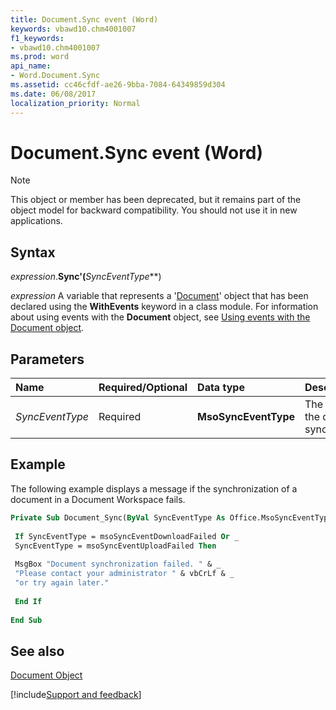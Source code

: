 ```yaml
---
title: Document.Sync event (Word)
keywords: vbawd10.chm4001007
f1_keywords:
- vbawd10.chm4001007
ms.prod: word
api_name:
- Word.Document.Sync
ms.assetid: cc46cfdf-ae26-9bba-7084-64349859d304
ms.date: 06/08/2017
localization_priority: Normal
---
```



# Document.Sync event (Word)

> [!NOTE] 
> This object or member has been deprecated, but it remains part of the object model for backward compatibility. You should not use it in new applications.


## Syntax

_expression_.**Sync'(**_SyncEventType_**)

_expression_ A variable that represents a '[Document](Word.Document.md)' object that has been declared using the **WithEvents** keyword in a class module. For information about using events with the **Document** object, see [Using events with the Document object](../word/Concepts/Objects-Properties-Methods/using-events-with-the-document-object.md).


## Parameters



|Name|Required/Optional|Data type|Description|
|:-----|:-----|:-----|:-----|
| _SyncEventType_|Required| **MsoSyncEventType**|The status of the document synchronization.|

## Example

The following example displays a message if the synchronization of a document in a Document Workspace fails.


```vb
Private Sub Document_Sync(ByVal SyncEventType As Office.MsoSyncEventType) 
 
 If SyncEventType = msoSyncEventDownloadFailed Or _ 
 SyncEventType = msoSyncEventUploadFailed Then 
 
 MsgBox "Document synchronization failed. " & _ 
 "Please contact your administrator " & vbCrLf & _ 
 "or try again later." 
 
 End If 
 
End Sub
```


## See also


[Document Object](Word.Document.md)

[!include[Support and feedback](~/includes/feedback-boilerplate.md)]
